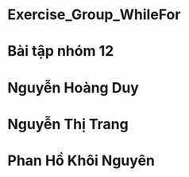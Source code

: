 # Exercise_Group_WhileFor
# Bài tập nhóm 12
# Nguyễn Hoàng Duy
# Nguyễn Thị Trang
# Phan Hồ Khôi Nguyên